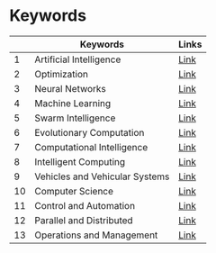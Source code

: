 # Keywords

| |Keywords|Links|
|-|-|-|
|1|Artificial Intelligence|[Link](data/Weekly/Journals_Keywords/Artificial_Intelligence.html)|
|2|Optimization|[Link](data/Weekly/Journals_Keywords/Optimization.html)|
|3|Neural Networks|[Link](data/Weekly/Journals_Keywords/Neural_Networks.html)|
|4|Machine Learning|[Link](data/Weekly/Journals_Keywords/Machine_Learning.html)|
|5|Swarm Intelligence|[Link](data/Weekly/Journals_Keywords/Swarm_Intelligence.html)|
|6|Evolutionary Computation|[Link](data/Weekly/Journals_Keywords/Evolutionary_Computation.html)|
|7|Computational Intelligence|[Link](data/Weekly/Journals_Keywords/Computational_Intelligence.html)|
|8|Intelligent Computing|[Link](data/Weekly/Journals_Keywords/Intelligent_Computing.html)|
|9|Vehicles and Vehicular Systems|[Link](data/Weekly/Journals_Keywords/Vehicles_and_Vehicular_Systems.html)|
|10|Computer Science|[Link](data/Weekly/Journals_Keywords/Computer_Science.html)|
|11|Control and Automation|[Link](data/Weekly/Journals_Keywords/Control_and_Automation.html)|
|12|Parallel and Distributed|[Link](data/Weekly/Journals_Keywords/Parallel_and_Distributed.html)|
|13|Operations and Management|[Link](data/Weekly/Journals_Keywords/Operations_and_Management.html)|
